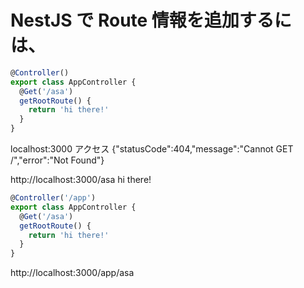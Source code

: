 # NestJS で Route 情報を追加するには、

```js
@Controller()
export class AppController {
  @Get('/asa')
  getRootRoute() {
    return 'hi there!'
  }
}
```

localhost:3000 アクセス
{"statusCode":404,"message":"Cannot GET /","error":"Not Found"}

http://localhost:3000/asa
hi there!

```js
@Controller('/app')
export class AppController {
  @Get('/asa')
  getRootRoute() {
    return 'hi there!'
  }
}
```

http://localhost:3000/app/asa
